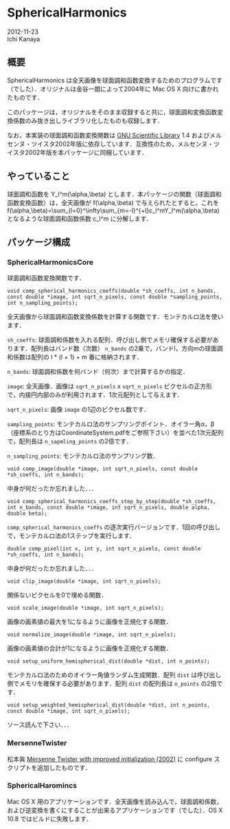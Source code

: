 # SphericalHarmonics

2012-11-23  
Ichi Kanaya

## 概要
SphericalHarmonics は全天画像を球面調和函数変換するためのプログラムです（でした）．オリジナルは金谷一朗によって2004年に Mac OS X 向けに書かれたものです．

このパッケージは，オリジナルをそのまま収録すると共に，球面調和変換函数変換係数のみ抜き出しライブラリ化したものも収録します．

なお，本実装の球面調和函数変換関数は [GNU Scientific Library](http://www.gnu.org/software/gsl/) 1.4 およびメルセンヌ・ツイスタ2002年版に依存しています．互換性のため，メルセンヌ・ツイスタ2002年版を本パッケージに同梱しています．

## やっていること
球面調和函数を Y_l^m(\alpha,\beta) とします．本パッケージの関数（球面調和函数変換函数）は，全天画像が f(\alpha,\beta) で与えられたとすると，これを f(\alpha,\beta)=\sum_{l=0}^\infty\sum_{m=-l}^{+l}c_l^mY_l^m(\alpha,\beta) となるような球面調和函数係数 c_l^m に分解します．


## パッケージ構成

### SphericalHarmonicsCore

球面調和函数変換関数です．

    void comp_spherical_harmonics_coeffs(double *sh_coeffs, int n_bands, const double *image, int sqrt_n_pixels, const double *sampling_points, int n_sampling_points);

全天画像から球面調和函数変換係数を計算する関数です．モンテカルロ法を使います．

`sh_coeffs`: 球面調和係数を入れる配列．呼び出し側でメモリ確保する必要があります．配列長はバンド数（次数） `n_bands` の2乗で，バンドl，方向mの球面調和係数は配列の l * (l + 1) + m 番に格納されます．

`n_bands`: 球面調和係数を何バンド（何次）まで計算するかの指定．

`image`: 全天画像．画像は `sqrt_n_pixels` x `sqrt_n_pixels` ピクセルの正方形で，内接円内部のみが利用されます．1次元配列として与えます．

`sqrt_n_pixels`: 画像 `image` の1辺のピクセル数です．

`sampling_points`: モンテカルロ法のサンプリングポイント．オイラー角α，β（座標系のとり方はCoordinateSystem.pdfをご参照下さい）を並べた1次元配列で，配列長は `n_sapmling_points` の2倍です．

`n_sampling_points`: モンテカルロ法のサンプリング数．

    void comp_image(double *image, int sqrt_n_pixels, const double *sh_coeffs, int n_bands);

中身が何だったか忘れました．．．

    void comp_spherical_harmonics_coeffs_step_by_step(double *sh_coeffs, int n_bands, const double *image, int sqrt_n_pixels, double alpha, double beta);

`comp_spherical_harmonics_coeffs` の逐次実行バージョンです．1回の呼び出しで，モンテカルロ法の1ステップを実行します．

    double comp_pixel(int x, int y, int sqrt_n_pixels, const double *sh_coeffs, int n_bands);

中身が何だったか忘れました．．．

    void clip_image(double *image, int sqrt_n_pixels);

関係ないピクセルを0で埋める関数．

    void scale_image(double *image, int sqrt_n_pixels);

画像の画素値の最大を1になるように画像を正規化する関数．

    void normalize_image(double *image, int sqrt_n_pixels);

画像の画素値の合計が1になるように画像を正規化する関数．

    void setup_uniform_hemispherical_dist(double *dist, int n_points);

モンテカルロ法のためのオイラー角値ランダム生成関数．配列 `dist` は呼び出し側でメモリを確保する必要があります．配列 `dist` の配列長は `n_points` の2倍です．

    void setup_weighted_hemispherical_dist(double *dist, int n_points, const double *image, int sqrt_n_pixels);

ソース読んで下さい．．．

### MersenneTwister

松本眞 [Mersenne Twister with improved initialization (2002)](http://www.math.sci.hiroshima-u.ac.jp/~m-mat/MT/MT2002/mt19937ar.html) に configure スクリプトを追加したものです．

### SphericalHaromincs

Mac OS X 用のアプリケーションです．全天画像を読み込んで，球面調和係数，および逆変換を書くにすることが出来るアプリケーションです（でした）．OS X 10.8 ではビルドに失敗します．